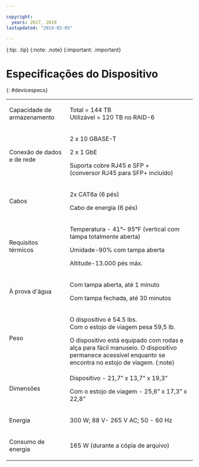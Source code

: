 ```yaml
---

copyright:
  years: 2017, 2019
lastupdated: "2019-02-05"

---
```

 {:tip: .tip}
 {:note: .note}
 {:important: .important}

# Especificações do Dispositivo
{: #devicespecs}

<table role="presentation">
        <colgroup>
          <col/>
          <col/>
        </colgroup>
          <tr>
            <td><p>Capacidade de armazenamento</p></td>
            <td>
              <p>Total = 144 TB<br/>Utilizável = 120 TB no RAID-6</p>
            </td>
          </tr>
          <tr>
            <td><p>Conexão de dados e de rede</p></td>
            <td>
              <p>2 x 10 GBASE-T</p>
              <p>2 x 1 GbE</p>
              <p>Suporta cobre RJ45 e SFP + <br/> (conversor RJ45 para SFP+ incluído)</p>
            </td>
          </tr>
          <tr>
            <td><p>Cabos</p></td>
            <td>
              <p>2x CAT6a (6 pés)</p>
              <p>Cabo de energia (6 pés)</p>
            </td>
          </tr>
          <tr>
            <td><p>Requisitos térmicos</p></td>
            <td>
              <p>Temperatura - 41°– 95°F (vertical com tampa totalmente aberta)</p>
              <p>Umidade-90% com tampa aberta</p>
              <p>Altitude-13.000 pés máx.</p>
            </td>
          </tr>
          <tr>
            <td><p>À prova d'água</p></td>
            <td>
              <p>Com tampa aberta, até 1 minuto</p>
              <p>Com tampa fechada, até 30 minutos</p>
            </td>
          </tr>
          <tr>
            <td><p>Peso</p></td>
            <td>
              <p>O dispositivo é 54.5 lbs.<br/>Com o estojo de viagem pesa 59,5 lb.</p>
              O dispositivo está equipado com rodas e alça para fácil manuseio. O dispositivo permanece acessível enquanto se encontra no estojo de viagem.
              {:note}
            </td>
          </tr>
          <tr>
            <td><p>Dimensões</p></td>
            <td>
              <p>Dispositivo - 21,7” x 13,7” x 19,3”</p>
              <p>Com o estojo de viagem - 25,6” x 17,3” x 22,8”</p>
            </td>
          </tr>
          <tr>
            <td><p>Energia</p></td>
            <td>
              <p>300 W; 88 V- 265 V AC; 50 - 60 Hz</p>
            </td>
          </tr>
          <tr>
            <td><p>Consumo de energia</p></td>
            <td>
              <p>165 W (durante a cópia de arquivo)</p>
            </td>
          </tr>
</table>
